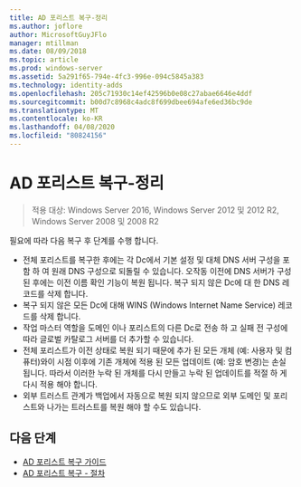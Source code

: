 ```yaml
---
title: AD 포리스트 복구-정리
ms.author: joflore
author: MicrosoftGuyJFlo
manager: mtillman
ms.date: 08/09/2018
ms.topic: article
ms.prod: windows-server
ms.assetid: 5a291f65-794e-4fc3-996e-094c5845a383
ms.technology: identity-adds
ms.openlocfilehash: 205c71930c14ef42596b0e08c27abae6646e4ddf
ms.sourcegitcommit: b00d7c8968c4adc8f699dbee694afe6ed36bc9de
ms.translationtype: MT
ms.contentlocale: ko-KR
ms.lasthandoff: 04/08/2020
ms.locfileid: "80824156"
---
```

# <a name="ad-forest-recovery---cleanup"></a>AD 포리스트 복구-정리

>적용 대상: Windows Server 2016, Windows Server 2012 및 2012 R2, Windows Server 2008 및 2008 R2

 필요에 따라 다음 복구 후 단계를 수행 합니다.  
  
- 전체 포리스트를 복구한 후에는 각 Dc에서 기본 설정 및 대체 DNS 서버 구성을 포함 하 여 원래 DNS 구성으로 되돌릴 수 있습니다. 오작동 이전에 DNS 서버가 구성 된 후에는 이전 이름 확인 기능이 복원 됩니다. 복구 되지 않은 Dc에 대 한 DNS 레코드를 삭제 합니다.  
- 복구 되지 않은 모든 Dc에 대해 WINS (Windows Internet Name Service) 레코드를 삭제 합니다.  
- 작업 마스터 역할을 도메인 이나 포리스트의 다른 Dc로 전송 하 고 실패 전 구성에 따라 글로벌 카탈로그 서버를 더 추가할 수 있습니다.  
- 전체 포리스트가 이전 상태로 복원 되기 때문에 추가 된 모든 개체 (예: 사용자 및 컴퓨터)와이 시점 이후에 기존 개체에 적용 된 모든 업데이트 (예: 암호 변경)는 손실 됩니다. 따라서 이러한 누락 된 개체를 다시 만들고 누락 된 업데이트를 적절 하 게 다시 적용 해야 합니다.  
- 외부 트러스트 관계가 백업에서 자동으로 복원 되지 않으므로 외부 도메인 및 포리스트와 나가는 트러스트를 복원 해야 할 수도 있습니다.

## <a name="next-steps"></a>다음 단계

- [AD 포리스트 복구 가이드](AD-Forest-Recovery-Guide.md)
- [AD 포리스트 복구 - 절차](AD-Forest-Recovery-Procedures.md)  
